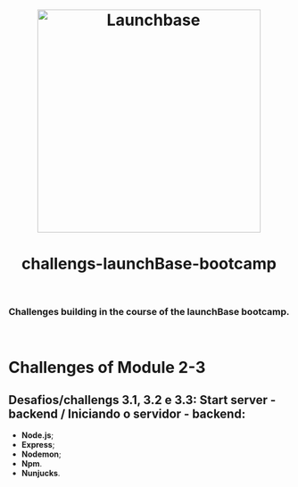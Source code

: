 <h1 align="center">
   <img alt="Launchbase" src="https://storage.googleapis.com/golden-wind/bootcamp-launchbase/logo.png" width="400px" />
 </h1></n>

<h1 align="center">challengs-launchBase-bootcamp</h2>&nbsp;&nbsp;&nbsp;
<h3 align="center">Challenges building in the course of the launchBase bootcamp.</h3>&nbsp;

<h1>Challenges of Module 2-3</h1>
<h2>Desafios/challengs 3.1, 3.2 e 3.3: Start server - backend / Iniciando o servidor - backend:</h2>

- **Node.js**;
- **Express**;
- **Nodemon**;
- **Npm**.
- **Nunjucks**.



